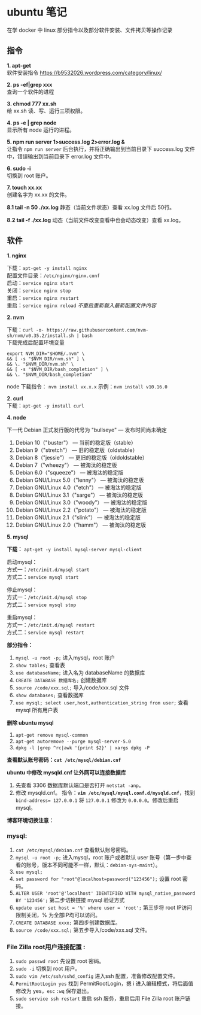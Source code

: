 <!--
 * @Author: monai
 * @Date: 2020-02-27 14:42:53
 * @LastEditors: monai
 * @LastEditTime: 2022-05-27 14:43:55
 -->
# ubuntu 笔记
在学 docker 中 linux 部分指令以及部分软件安装、文件拷贝等操作记录

## 指令 ##

**1. apt-get**  
软件安装指令 <https://b9532026.wordpress.com/category/linux/>  

**2. ps -ef|grep xxx**  
查询一个软件的进程

**3. chmod 777 xx.sh**  
给 xx.sh 读、写、运行三项权限。

**4. ps -e | grep node**  
显示所有 node 运行的进程。

**5. npm run server 1>success.log 2>error.log &**  
让指令 `npm run server` 后台执行，并将正确输出到当前目录下 success.log 文件中，错误输出到当前目录下 error.log 文件中。

**6. sudo -i**  
切换到 root 账户。

**7. touch xx.xx**  
创建名字为 xx.xx 的文件。

**8.1 tail -n 50 ./xx.log**
静态（当前文件状态）查看 xx.log 文件后 50行。

**8.2 tail -f ./xx.log**
动态（当前文件改变查看中也会动态改变）查看 xx.log。



## 软件 ##
**1. nginx**  

下载：`apt-get -y install nginx`  
配置文件目录：`/etc/nginx/nginx.conf`  
启动：`service nginx start`  
关闭：`service nginx stop`  
重启：`service nginx restart`  
重启：`service nginx reload` *不重启重新载入最新配置文件内容*

**2. nvm**

下载：`curl -o- https://raw.githubusercontent.com/nvm-sh/nvm/v0.35.2/install.sh | bash`  
下载完成后配置环境变量  
```
export NVM_DIR="$HOME/.nvm" \  
&& [ -s "$NVM_DIR/nvm.sh" ] \  
&& \. "$NVM_DIR/nvm.sh" \  
&& [ -s "$NVM_DIR/bash_completion" ] \  
&& \. "$NVM_DIR/bash_completion"  
```
node 下载指令：
`nvm install vx.x.x` 示例：`nvm install v10.16.0`

**2. curl**  
下载：`apt-get -y install curl`

**4. node**

下一代 Debian 正式发行版的代号为 "bullseye" — 发布时间尚未确定  
1. Debian 10（"buster"） — 当前的稳定版（stable）  
2. Debian 9（"stretch"） — 旧的稳定版（oldstable）  
3. Debian 8（"jessie"） — 更旧的稳定版（oldoldstable）  
4. Debian 7（"wheezy"） — 被淘汰的稳定版  
5. Debian 6.0（"squeeze"） — 被淘汰的稳定版  
6. Debian GNU/Linux 5.0（"lenny"） — 被淘汰的稳定版  
7. Debian GNU/Linux 4.0（"etch"） — 被淘汰的稳定版  
8. Debian GNU/Linux 3.1（"sarge"） — 被淘汰的稳定版  
9. Debian GNU/Linux 3.0（"woody"） — 被淘汰的稳定版  
10. Debian GNU/Linux 2.2（"potato"） — 被淘汰的稳定版  
11. Debian GNU/Linux 2.1（"slink"） — 被淘汰的稳定版  
12. Debian GNU/Linux 2.0（"hamm"） — 被淘汰的稳定版  

**5. mysql**

**下载：** `apt-get -y install mysql-server mysql-client`

启动mysql：  
方式一：`/etc/init.d/mysql start`   
方式二：`service mysql start`

停止mysql：  
方式一：`/etc/init.d/mysql stop`  
方式二：`service mysql stop`  

重启mysql：  
方式一：`/etc/init.d/mysql restart`  
方式二：`service mysql restart`  

**部分指令：**  
1. `mysql -u root -p;` 进入mysql，root 账户
2. `show tables;` 查看表
3. `use databaseName;` 进入名为 databaseName 的数据库
4. `CREATE DATABASE 数据库名;` 创建数据库
5. `source /code/xxx.sql;` 导入/code/xxx.sql 文件
6. `show databases;` 查看数据库
7. `use mysql; select user,host,authentication_string from user;` 查看 mysql 所有用户表

**删除 ubuntu mysql**
1. `apt-get remove mysql-common`
2. `apt-get autoremove --purge mysql-server-5.0`
3. `dpkg -l |grep ^rc|awk '{print $2}' | xargs dpkg -P`  

**查看默认账号密码：`cat /etc/mysql/debian.cnf`**

**ubuntu 中修改 mysqld.cnf 让外网可以连接数据库**  
1. 先查看 3306 数据库默认端口是否打开 `netstat -anp`。
2. 修改 mysqld.cnf。 指令：**`vim /etc/mysql/mysql.conf.d/mysqld.cnf`**，找到 `bind-address= 127.0.0.1` 将 `127.0.0.1` 修改为 `0.0.0.0`。修改后重启 mysql。


**博客环境切换注意：**  
### **mysql:**
1. `cat /etc/mysql/debian.cnf` 查看默认账号密码。
2. `mysql -u root -p;` 进入mysql，root 账户或者默认 user 账号（第一步中查看的账号，版本不同可能不一样，默认：`debian-sys-maint`）。
3. `use mysql;`
4. `set password for "root"@localhost=password("123456");` 设置 root 密码。
5. `ALTER USER 'root'@'localhost' IDENTIFIED WITH mysql_native_password BY '123456';` 第二步切换链接 mysql 验证方式
6. `update user set host = '%' where user = 'root';` 第三步将 root IP访问限制关闭，% 为全部IP均可以访问。
7. `CREATE DATABASE xxxx;` 第四步创建数据库。
8. `source /code/xxx.sql;` 第五步导入/code/xxx.sql 文件。

### **File Zilla root用户连接配置 :**
1. `sudo passwd root` 先设置 root 密码。
2. `sudo -i` 切换到 root 用户。
3. `sudo vim /etc/ssh/sshd_config` 进入ssh 配置，准备修改配置文件。
4. `PermitRootLogin yes` 找到 PermitRootLogin，摁 i 进入编辑模式，将后面值修改为 yes，`esc` `:wq` 保存退出。
5. `sudo service ssh restart` 重启 ssh 服务，重启后用 File Zilla root 账户链接。
